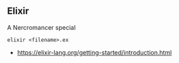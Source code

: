 ## Elixir

A Nercromancer special

`elixir <filename>.ex`

- https://elixir-lang.org/getting-started/introduction.html

